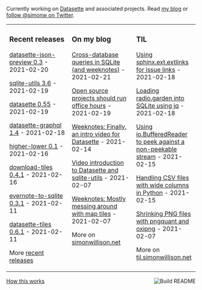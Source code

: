 Currently working on [Datasette](https://datasette.io/) and associated projects. Read [my blog](https://simonwillison.net/) or [follow @simonw on Twitter](https://twitter.com/simonw).

<table><tr><td valign="top" width="33%">

### Recent releases
<!-- recent_releases starts -->
[datasette-json-preview 0.3](https://github.com/simonw/datasette-json-preview/releases/tag/0.3) - 2021-02-20

[sqlite-utils 3.6](https://github.com/simonw/sqlite-utils/releases/tag/3.6) - 2021-02-19

[datasette 0.55](https://github.com/simonw/datasette/releases/tag/0.55) - 2021-02-19

[datasette-graphql 1.4](https://github.com/simonw/datasette-graphql/releases/tag/1.4) - 2021-02-18

[higher-lower 0.1](https://github.com/simonw/higher-lower/releases/tag/0.1) - 2021-02-16

[download-tiles 0.4.1](https://github.com/simonw/download-tiles/releases/tag/0.4.1) - 2021-02-16

[evernote-to-sqlite 0.3.1](https://github.com/dogsheep/evernote-to-sqlite/releases/tag/0.3.1) - 2021-02-11

[datasette-tiles 0.6.1](https://github.com/simonw/datasette-tiles/releases/tag/0.6.1) - 2021-02-11
<!-- recent_releases ends -->
More [recent releases](https://github.com/simonw/simonw/blob/main/releases.md)
</td><td valign="top" width="34%">

### On my blog
<!-- blog starts -->
[Cross-database queries in SQLite (and weeknotes)](http://simonwillison.net/2021/Feb/21/cross-database-queries/) - 2021-02-21

[Open source projects should run office hours](http://simonwillison.net/2021/Feb/19/office-hours/) - 2021-02-19

[Weeknotes: Finally, an intro video for Datasette](http://simonwillison.net/2021/Feb/14/weeknotes/) - 2021-02-14

[Video introduction to Datasette and sqlite-utils](http://simonwillison.net/2021/Feb/7/video/) - 2021-02-07

[Weeknotes: Mostly messing around with map tiles](http://simonwillison.net/2021/Feb/7/weeknotes/) - 2021-02-07
<!-- blog ends -->
More on [simonwillison.net](https://simonwillison.net/)
</td><td valign="top" width="33%">

### TIL
<!-- tils starts -->
[Using sphinx.ext.extlinks for issue links](https://til.simonwillison.net/sphinx/sphinx-ext-extlinks) - 2021-02-18

[Loading radio.garden into SQLite using jq](https://til.simonwillison.net/jq/radio-garden-jq) - 2021-02-18

[Using io.BufferedReader to peek against a non-peekable stream](https://til.simonwillison.net/python/io-bufferedreader) - 2021-02-15

[Handling CSV files with wide columns in Python](https://til.simonwillison.net/python/csv-error-column-too-large) - 2021-02-15

[Shrinking PNG files with pngquant and oxipng](https://til.simonwillison.net/macos/shrinking-pngs-with-pngquant-and-oxipng) - 2021-02-07
<!-- tils ends -->
More on [til.simonwillison.net](https://til.simonwillison.net/)
</td></tr></table>

<a href="https://github.com/simonw/simonw/actions"><img src="https://github.com/simonw/simonw/workflows/Build%20README/badge.svg" align="right" alt="Build README"></a> <a href="https://simonwillison.net/2020/Jul/10/self-updating-profile-readme/">How this works</a>
